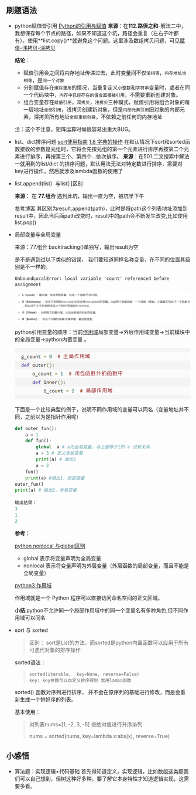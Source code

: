 
## 刷题语法
- python赋值皆引用
  [Python的引用与赋值](https://www.jianshu.com/p/5d8ec56b6d14)
  **来源**：在**112.路径之和**-解法二中，我想保存每个节点的路径，如果不知道这个坑，路径会重复（左右子叶都有），使用**list.copy()**就避免这个问题。这里涉及数组拷贝问题，可见[赋值-浅拷贝-深拷贝](https://blog.csdn.net/qq_24502469/article/details/104185122) 

  **结论**：

  - 赋值引用会之间将内存地址传递过去，此时变量间不仅`值相等`，`内存地址也相等`，是`同一个对象`
  - 分别赋值存在`缓存重用`的情况，当重复定义`小整数`和`字符串`变量时，或者在同一个代码块中，`内存中已经存在的值会直接被引用`，不需要重新创建对象。
  - 组合变量存在`赋值引用`，`深拷贝`，`浅拷贝`三种模式，赋值引用将组合对象的每一层地址`全部引用`，浅拷贝创建新对象，但是`内部元素引用`旧对象的内部元素，深拷贝所有地址`全部重新创建`，不依赖之前任何的内存地址

  注：这个不注意，矩阵运算时候很容易出重大BUG。

- list、dict排序问题
  [sort使用指南](https://wenku.baidu.com/view/3a39e64b081c59eef8c75fbfc77da26925c5966d.html)
  [1.8 字典的操作](https://python3-cookbook.readthedocs.io/zh_CN/latest/c01/p08_calculating_with_dict.html)
  在默认情况下sort和sorted函数接收的参数是元组时，它将会先按元组的第一个元素进行排序再按第二个元素进行排序，再按第三个、第四个…依次排序。
  **来源**：在501.二叉搜索中解法一就用到的list/dict 的排序问题，默认用法无法对特定数进行排序，需要对key进行操作，然后就涉及lambda函数的使用了

- list.append(list）与list[:]区别
  
  **来源**： 在 **77.组合** 遇到此坑，输出一直为空，被坑半下午
  
   [参考博客](https://blog.csdn.net/qwe954443563/article/details/110388570)
  其区别为result.append(path)，此时是将path这个列表地址添加到result中，因此当后面path改变时，result中的path会不断发生改变,比如使用list.pop()

- 局部变量与全局变量

  来源：77.组合 backtracking()单独写，输出result为空

  是不是遇到过以下类似的错误， 我们要知道同样名称变量，在不同的位置其级别是不一样的。

  ```
  UnboundLocalError: local variable 'count' referenced before assignment
  ```

  ![image-20220610171851573](https://raw.githubusercontent.com/kongyan66/Img-for-md/master/img/image-20220610171851573.png)

  python引用变量的顺序：当前[作用域](https://so.csdn.net/so/search?q=作用域&spm=1001.2101.3001.7020)局部变量->外层作用域变量->当前模块中的全局变量->python内置变量 。

  ![image-20220610172428706](https://raw.githubusercontent.com/kongyan66/Img-for-md/master/img/image-20220610172428706.png)

  下面是一个比较典型的例子，说明不同作用域的变量可以同名（变量地址并不同，之前以为是指针作用呢）

  ```python
  def outer_fun():
      a = 1
      def fun():
          global  a # a为全局变量，与上面等于1的 a 没有关系
          a = 3 # 定义全局变量
          print(a) # 输出3
          a = 2
      fun()
      print(a) #输出1，局部变量
  outer_fun()
  print(a) # 输出2，全局变量
  
  输出结果：
  3
  1
  2
  ```

  **参考：**

  [python nonlocal 与global区别](https://blog.csdn.net/HappyRocking/article/details/80115241)

  - global 表示将变量声明为全局变量
  - nonlocal 表示将变量声明为外层变量（外层函数的局部变量，而且不能是全局变量）

  [python3 作用域](https://www.runoob.com/python3/python3-namespace-scope.html)  

   作用域就是一个 Python 程序可以直接访问命名空间的正文区域。

  **小结**:python不允许同一个局部作用域中的同一个变量名有多种角色,但不同作用域可以同名

- sort 与 sorted

  > 区别： sort是List的方法，而sorted是python内置函数可以应用于所有可迭代对象的排序操作

  sorted语法：

  > ```
  > sorted(iterable,  key=None, reverse=False)
  > key: key参数可以自定义排序规则 常用lamba函数
  > ```

  sorted() 函数对序列进行排序， 并不会在原序列的基础进行修改，而是会重新生成一个排好序的列表。

  基本使用：

  > 对列表nums=[1, -2, 3, -5] 按绝对值进行升序排列
  >
  > nums = sorted(nums, key=lambda x:abs(x), reverse=True)


## 小感悟
- 算法题：实现逻辑+代码基础 
  首先得知道定义，实现逻辑，比如数组这类题我们可以自己想到，但树这种好多种，要了解它本身特性才知道逻辑实现，这需要多看。


